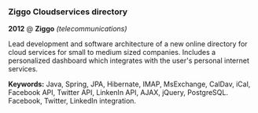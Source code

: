 ### Ziggo Cloudservices directory

**2012** @ **Ziggo** _(telecommunications)_

Lead development and software architecture of a new online directory for cloud
services for small to medium sized companies. Includes a personalized dashboard
which integrates with the user's personal internet services.

**Keywords:** Java, Spring, JPA, Hibernate, IMAP, MsExchange, CalDav, iCal,
Facebook API, Twitter API, LinkenIn API, AJAX, jQuery, PostgreSQL. Facebook,
Twitter, LinkedIn integration.